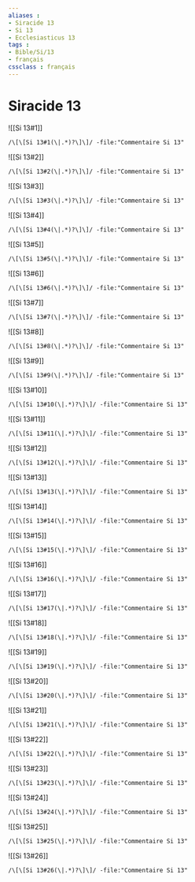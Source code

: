 ```yaml
---
aliases : 
- Siracide 13
- Si 13
- Ecclesiasticus 13
tags : 
- Bible/Si/13
- français
cssclass : français
---
```


# Siracide 13

![[Si 13#1]]

```query
/\[\[Si 13#1(\|.*)?\]\]/ -file:"Commentaire Si 13"
```

![[Si 13#2]]

```query
/\[\[Si 13#2(\|.*)?\]\]/ -file:"Commentaire Si 13"
```

![[Si 13#3]]

```query
/\[\[Si 13#3(\|.*)?\]\]/ -file:"Commentaire Si 13"
```

![[Si 13#4]]

```query
/\[\[Si 13#4(\|.*)?\]\]/ -file:"Commentaire Si 13"
```

![[Si 13#5]]

```query
/\[\[Si 13#5(\|.*)?\]\]/ -file:"Commentaire Si 13"
```

![[Si 13#6]]

```query
/\[\[Si 13#6(\|.*)?\]\]/ -file:"Commentaire Si 13"
```

![[Si 13#7]]

```query
/\[\[Si 13#7(\|.*)?\]\]/ -file:"Commentaire Si 13"
```

![[Si 13#8]]

```query
/\[\[Si 13#8(\|.*)?\]\]/ -file:"Commentaire Si 13"
```

![[Si 13#9]]

```query
/\[\[Si 13#9(\|.*)?\]\]/ -file:"Commentaire Si 13"
```

![[Si 13#10]]

```query
/\[\[Si 13#10(\|.*)?\]\]/ -file:"Commentaire Si 13"
```

![[Si 13#11]]

```query
/\[\[Si 13#11(\|.*)?\]\]/ -file:"Commentaire Si 13"
```

![[Si 13#12]]

```query
/\[\[Si 13#12(\|.*)?\]\]/ -file:"Commentaire Si 13"
```

![[Si 13#13]]

```query
/\[\[Si 13#13(\|.*)?\]\]/ -file:"Commentaire Si 13"
```

![[Si 13#14]]

```query
/\[\[Si 13#14(\|.*)?\]\]/ -file:"Commentaire Si 13"
```

![[Si 13#15]]

```query
/\[\[Si 13#15(\|.*)?\]\]/ -file:"Commentaire Si 13"
```

![[Si 13#16]]

```query
/\[\[Si 13#16(\|.*)?\]\]/ -file:"Commentaire Si 13"
```

![[Si 13#17]]

```query
/\[\[Si 13#17(\|.*)?\]\]/ -file:"Commentaire Si 13"
```

![[Si 13#18]]

```query
/\[\[Si 13#18(\|.*)?\]\]/ -file:"Commentaire Si 13"
```

![[Si 13#19]]

```query
/\[\[Si 13#19(\|.*)?\]\]/ -file:"Commentaire Si 13"
```

![[Si 13#20]]

```query
/\[\[Si 13#20(\|.*)?\]\]/ -file:"Commentaire Si 13"
```

![[Si 13#21]]

```query
/\[\[Si 13#21(\|.*)?\]\]/ -file:"Commentaire Si 13"
```

![[Si 13#22]]

```query
/\[\[Si 13#22(\|.*)?\]\]/ -file:"Commentaire Si 13"
```

![[Si 13#23]]

```query
/\[\[Si 13#23(\|.*)?\]\]/ -file:"Commentaire Si 13"
```

![[Si 13#24]]

```query
/\[\[Si 13#24(\|.*)?\]\]/ -file:"Commentaire Si 13"
```

![[Si 13#25]]

```query
/\[\[Si 13#25(\|.*)?\]\]/ -file:"Commentaire Si 13"
```

![[Si 13#26]]

```query
/\[\[Si 13#26(\|.*)?\]\]/ -file:"Commentaire Si 13"
```

